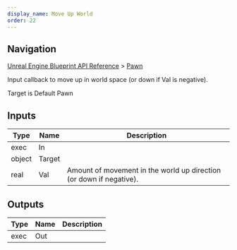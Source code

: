 ```yaml
---
display_name: Move Up World
order: 22
---
```

## Navigation

[Unreal Engine Blueprint API Reference](https://dev.epicgames.com/documentation/en-us/unreal-engine/BlueprintAPI) > [Pawn](https://dev.epicgames.com/documentation/en-us/unreal-engine/BlueprintAPI/Pawn)

Input callback to move up in world space (or down if Val is negative).

Target is Default Pawn

## Inputs

| Type | Name | Description |
| --- | --- | --- |
| exec | In |  |
| object | Target |  |
| real | Val | Amount of movement in the world up direction (or down if negative). |

## Outputs

| Type | Name | Description |
| --- | --- | --- |
| exec | Out |  |
